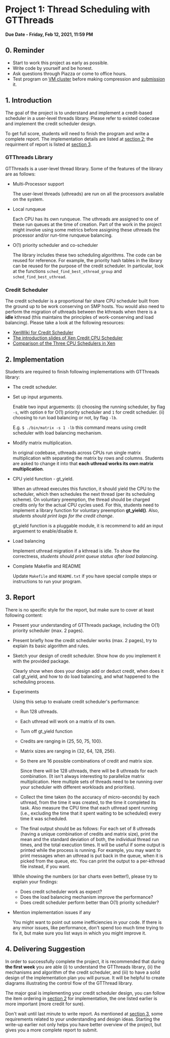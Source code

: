 # Project 1: Thread Scheduling with GTThreads

**Due Date - Friday, Feb 12, 2021, 11:59 PM**

## 0. Reminder
- Start to work this project as early as possible.
- Write code by yourself and be honest.
- Ask questions through Piazza or come to office hours.
- Test program on [VM cluster](./vm_userguide.md) before making compression and [submission](./project_1_submission.md) it.

## 1. Introduction
The goal of the project is to understand and implement a credit-based scheduler in a user-level threads library. 
Please refer to existed codecase and implement the credit scheduler design.

To get full score, students will need to finish the program and write a complete report.
The implementation details are listed at [section 2](#2-implementation); 
the requirment of report is listed at [section 3](#3-report).

### GTThreads Library

GTThreads is a user-level thread library. Some of the features of the library are as follows:

* Multi-Processor support

   The user-level threads (uthreads) are run on all the processors available on the system.

* Local runqueue

   Each CPU has its own runqueue. The uthreads are assigned to one of these run queues at the time of creation. Part of the work in the project might involve using some metrics before assigning these uthreads the processor and/or run-time runqueue balancing.

* O(1) priority scheduler and co-scheduler 

   The library includes these two scheduling algorithms. 
The code can be reused for reference. For example, the priority hash tables in the library can be reused for the purpose of the credit scheduler. 
In particular, look at the functions ``sched_find_best_uthread_group`` and ``sched_find_best_uthread``.

### Credit Scheduler

The credit scheduler is a proportional fair share CPU scheduler built from the ground up to be work conserving on SMP hosts.
You would also need to perform the migration of uthreads between the kthreads when there is a **idle** kthread 
(this maintains the principles of work-conserving and load balancing). Please take a look at the following resources:
* [XenWiki for Credit Scheduler](http://wiki.xenproject.org/wiki/CreditScheduler)
* [The introduction slides of Xen Credit CPU Scheduler](http://www-archive.xenproject.org/files/summit_3/sched.pdf)
* [Comparison of the Three CPU Schedulers in Xen](http://www.xen.org/files/xensummit_4/3schedulers-xen-summit_Cherkosova.pdf)

## 2. Implementation 
Students are required to finish following implementations with GTThreads library:
* The credit scheduler.
* Set up input arguments. 

   Enable two input arguements: (i) choosing the running scheduler, by flag ``-s``, with option ``0`` for O(1) priority scheduler and ``1`` for credit scheduler. (ii) choosing to run load balancing or not, by flag ``-lb``.

   E.g. ``$ ./bin/matrix -s 1 -lb`` this command means using credit scheduler with load balancing mechanism.

* Modify matrix multiplication.

   In original codebase, uthreads across CPUs run single matrix multiplication with separating the matrix by rows and columns. Students are asked to change it into that **each uthread works its own matrix multiplication**.

* CPU yield function - gt\_yield.

   When an uthread executes this function, it should yield the CPU to the scheduler, which then schedules the next thread (per its scheduling scheme). 
On voluntary preemption, the thread should be charged credits only for the actual CPU cycles used.
For this, students need to implement a library function for voluntary preemption **gt_yield()**.
Also, *students should print logs for the credit change*.

   gt\_yield function is a pluggable module, it is recommend to add an input arguement to enable/disable it.

* Load balancing

   Implement uthread migration if a kthread is idle. To show the correctness, *students should print queue status after load balancing*.

* Complete Makefile and README

   Update ``Makefile`` and ``README.txt`` if you have special compile steps or instructions to run your program.

## 3. Report 

There is no specific style for the report, but make sure to cover at least following content:

* Present your understanding of GTThreads package, including the O(1) priority scheduler (max. 2 pages).
* Present briefly how the credit scheduler works (max. 2 pages), try to explain its basic algorithm and rules. 
* Sketch your design of credit scheduler. Show how do you implement it with the provided package.

   Clearly show when does your design add or deduct credit, when does it call gt\_yield, and how to do load balancing, and what happened to the scheduling process.

* Experiments

   Using this setup to evaluate credit scheduler's performance:
   - Run 128 uthreads.
   - Each uthread will work on a matrix of its own.
   - Turn off gt\_yield function
   - Credits are ranging in {25, 50, 75, 100}.
   - Matrix sizes are ranging in {32, 64, 128, 256}.
   - So there are 16 possible combinations of credit and matrix size. 
 
      Since there will be 128 uthreads, there will be 8 uthreads for each combination. (It isn't always interesting to parallelize matrix multiplication. Here multiple sets of threads need to be running over your scheduler with different workloads and priorities).

   - Collect the time taken (to the accuracy of micro-seconds) by each uthread, from the time it was created, to the time it completed its task. Also measure the CPU time that each uthread spent running (i.e., excluding the time that it spent waiting to be scheduled) every time it was scheduled. 

   - The final output should be as follows: For each set of 8 uthreads (having a unique combination of credits and matrix size), print the mean and the standard deviation of both, the individual thread run times, and the total execution times.
It will be useful if some output is printed while the process is running. For example, you may want to print messages when an uthread is put back in the queue, when it is picked from the queue, etc. You can print the output to a per-kthread file instead, if you want.

   While showing the numbers (or bar charts even better!), please try to explain your findings: 
   - Does credit scheduler work as expect? 
   - Does the load balancing mechanism improve the performance?
   - Does credit scheduler perform better than O(1) priority scheduler?

* Mention implementation issues if any

   You might want to point out some inefficiencies in your code. 
If there is any minor issues, like performance, don't spend too much time trying to fix it, 
but make sure you list ways in which you might improve it.


## 4. Delivering Suggestion

In order to successfully complete the project, it is recommended that during **the first week** you are able
(i) to understand the GTThreads library, (ii) the mechanisms and algorithm of the credit scheduler, 
and (iii) to have a solid design of the implementation plan you will pursue. 
It will be helpful to create diagrams illustrating the control flow of the GTThread library.

The major goal is implementing your credit scheduler design, 
you can follow the item ordering in [section 2](#2-implementation) for implementation, the one listed earlier is more important (more credit for sure). 

Don't wait until last minute to write report. 
As mentioned at [section 3](#3-report), some requirements related to your understanding and design ideas. 
Starting the write-up earlier not only helps you have better overview of the project, but gives you a more complete report to submit. 




